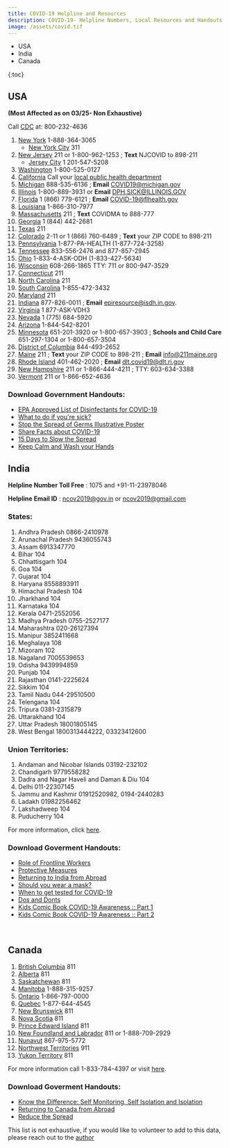 ```yaml
---
title: COVID-19 Helpline and Resources
description: COVID-19- Helpline Numbers, Local Resources and Handouts
image: /assets/covid.tif
---
```


* USA
* India
* Canada

{:toc}

## USA 
**(Most Affected as on 03/25- Non Exhaustive)**

Call [CDC](https://www.cdc.gov/) at: 800-232-4636

1. [New York](https://coronavirus.health.ny.gov/home) 1-888-364-3065
    - [New York City](https://www1.nyc.gov/site/doh/covid/covid-19-main.page) 311
2. [New Jersey](https://www.nj.gov/health/) 211 or 1-800-962-1253 ; **Text** NJCOVID to 898-211
    - [Jersey City](https://www.jerseycitynj.gov/CityHall/health/coronavirus) 1 201-547-5208
3. [Washington](https://www.coronavirus.wa.gov/)  1-800-525-0127
4. [California](https://www.cdph.ca.gov/Programs/CID/DCDC/Pages/Immunization/ncov2019.aspx) Call your [local public health department](https://www.cdph.ca.gov/Pages/LocalHealthServicesAndOffices.aspx#) 
5. [Michigan](https://www.michigan.gov/coronavirus) 888-535-6136 ; **Email** COVID19@michigan.gov 
6. [Illinois](http://www.dph.illinois.gov/topics-services/diseases-and-conditions/diseases-a-z-list/coronavirus) 1-800-889-3931 or **Email** DPH.SICK@ILLINOIS.GOV
7. [Florida](https://floridahealthcovid19.gov/) 1 (866) 779-6121 ; **Email** COVID-19@flhealth.gov
8. [Louisiana](http://ldh.la.gov/Coronavirus/) 1-866-310-7977
9. [Massachusetts](https://www.mass.gov/resource/information-on-the-outbreak-of-coronavirus-disease-2019-covid-19) 211 ; **Text** COVIDMA to 888-777
10. [Georgia](https://dph.georgia.gov/) 1 (844) 442-2681
11. [Texas](https://www.dshs.state.tx.us/coronavirus/) 211
12. [Colorado](https://covid19.colorado.gov/) 2-11 or 1 (866) 760-6489 ; **Text** your ZIP CODE to 898-211
13. [Pennsylvania](https://www.health.pa.gov/topics/disease/coronavirus/Pages/Coronavirus.aspx)  1-877-PA-HEALTH (1-877-724-3258)
14. [Tennessee](https://www.tn.gov/health/cedep/ncov.html) 833-556-2476 and 877-857-2945
15. [Ohio](https://odh.ohio.gov/wps/portal/gov/odh/media-center/ODH-News-Releases/COVID-19-ODH-Call-center) 1-833-4-ASK-ODH (1-833-427-5634)
16. [Wisconsin](https://www.dhs.wisconsin.gov/covid-19/index.htm) 608-266-1865 TTY: 711 or 800-947-3529
17. [Connecticut](https://portal.ct.gov/Coronavirus) 211
18. [North Carolina](https://www.ncdhhs.gov/divisions/public-health/coronavirus-disease-2019-covid-19-response-north-carolina) 211
19. [South Carolina](https://www.scdhec.gov/infectious-diseases/viruses/coronavirus-disease-2019-covid-19)  1-855-472-3432
20. [Maryland](https://coronavirus.maryland.gov/) 211
21. [Indiana](https://coronavirus.in.gov/) 877-826-0011 ; **Email** epiresource@isdh.in.gov.
22. [Virginia](http://www.vdh.virginia.gov/coronavirus/) 1 877-ASK-VDH3
23. [Nevada](https://nvhealthresponse.nv.gov/) 1 (775) 684-5920
24. [Arizona](https://www.azdhs.gov/preparedness/epidemiology-disease-control/infectious-disease-epidemiology/index.php#novel-coronavirus-home) 1-844-542-8201
25. [Minnesota](https://www.health.state.mn.us/diseases/coronavirus/index.html) 651-201-3920 or 1-800-657-3903 ; **Schools and Child Care** 651-297-1304 or 1-800-657-3504
26. [District of Columbia](https://coronavirus.dc.gov/) 844-493-2652
27. [Maine](https://www.maine.gov/dhhs/coronavirus-resources.shtml) 211 ; **Text** your ZIP CODE to 898-211 ; **Email** info@211maine.org
28. [Rhode Island](https://health.ri.gov/covid/) 401-462-2020 ; **Email** dlt.covid19@dlt.ri.gov
29. [New Hampshire](https://www.nh.gov/covid19/) 211 or 1-866-444-4211 ; TTY: 603-634-3388
30. [Vermont](https://www.healthvermont.gov/response/infectious-disease/2019-novel-coronavirus) 211 or 1-866-652-4636     


### Download Government Handouts:

* [EPA Approved List of Disinfectants for COVID-19](https://www.epa.gov/sites/production/files/2020-03/documents/sars-cov-2-list_03-03-2020.pdf)
* [What to do if you're sick?](https://www.cdc.gov/coronavirus/2019-ncov/downloads/sick-with-2019-nCoV-fact-sheet.pdf)
* [Stop the Spread of Germs Illustrative Poster](https://www.cdc.gov/coronavirus/2019-ncov/downloads/stop-the-spread-of-germs.pdf)
* [Share Facts about COVID-19](https://www.cdc.gov/coronavirus/2019-ncov/about/share-facts-h.pdf)
* [15 Days to Slow the Spread](https://www.whitehouse.gov/wp-content/uploads/2020/03/03.16.20_coronavirus-guidance_8.5x11_315PM.pdf)
* [Keep Calm and Wash your Hands](https://www.cdc.gov/handwashing/pdf/keep-calm-wash-your-hands_8.5x11.pdf)

## India

**Helpline Number Toll Free** : 1075 and +91-11-23978046

**Helpline Email ID** : ncov2019@gov.in or ncov2019@gmail.com

### States:

1. Andhra Pradesh 0866-2410978
2. Arunachal Pradesh 9436055743
3. Assam 6913347770
4. Bihar 104
5. Chhattisgarh 104
6. Goa 104
7. Gujarat 104
8. Haryana 8558893911
9. Himachal Pradesh 104
10. Jharkhand 104
11. Karnataka 104
12. Kerala 0471-2552056
13. Madhya Pradesh 0755-2527177
14. Maharashtra 020-26127394
15. Manipur 3852411668
16. Meghalaya 108
17. Mizoram 102
18. Nagaland 7005539653
19. Odisha 9439994859
20. Punjab 104
21. Rajasthan 0141-2225624
22. Sikkim 104
23. Tamil Nadu 044-29510500
24. Telengana 104
25. Tripura 0381-2315879
26. Uttarakhand 104
27. Uttar Pradesh 18001805145
28. West Bengal 1800313444222, 03323412600

### Union Territories:

1. Andaman and Nicobar Islands 03192-232102
2. Chandigarh 9779558282
3. Dadra and Nagar Haveli and Daman & Diu 104
4. Delhi 011-22307145
5. Jammu and Kashmir 01912520982, 0194-2440283
6. Ladakh 01982256462
7. Lakshadweep 104
8. Puducherry 104

For more information, click [here](https://www.mohfw.gov.in/).

### Download Goverment Handouts:

* [Role of Frontline Workers](https://www.mohfw.gov.in/pdf/PreventionandManagementofCOVID19FLWEnglish.pdf)
* [Protective Measures](https://www.mohfw.gov.in/pdf/ProtectivemeasuresEng.pdf)
* [Returning to India from Abroad](https://www.mohfw.gov.in/pdf/PostrerEnglishtraveller.pdf)
* [Should you wear a mask?](https://www.mohfw.gov.in/pdf/Mask-Eng.pdf)
* [When to get tested for COVID-19](https://www.mohfw.gov.in/pdf/FINAL_14_03_2020_ENg.pdf)
* [Dos and Donts](https://www.mohfw.gov.in/pdf/Poster_Corona_ad_Eng.pdf)
* [Kids Comic Book COVID-19 Awareness :: Part 1](https://www.mohfw.gov.in/pdf/Corona_comic_PGI.pdf)
* [Kids Comic Book COVID-19 Awareness :: Part 2](https://www.mohfw.gov.in/pdf/CoronaComic2PGIPU22Mar20.pdf)


<br>

## Canada

1. [British Columbia](www.bccdc.ca/covid19) 811
2. [Alberta](www.myhealth.alberta.ca) 811
3. [Saskatchewan](www.saskhealthauthority.ca) 811
4. [Manitoba](www.manitoba.ca/covid19) 1-888-315-9257
5. [Ontario](www.publichealthontario.ca) 1-866-797-0000
6. [Quebec](www.quebec.ca/en/coronavirus) 1-877-644-4545
7. [New Brunswick](www.gnb.ca/publichealth) 811
8. [Nova Scotia](www.nshealth.ca/public-health) 811
9. [Prince Edward Island](www.princeedwardisland.ca/covid19) 811
10. [New Foundland and Labrador](www.gov.nl.ca/covid-19) 811 or 1-888-709-2929
11. [Nunavut](www.gov.nu.ca/health) 867-975-5772
12. [Northwest Territories](www.hss.gov.nt.ca) 911
13. [Yukon Territory](www.yukon.ca/covid-19) 811

For more information call 1-833-784-4397 or visit [here](canada.ca/coronavirus).

### Download Goverment Handouts:

* [Know the Difference: Self Monitoring, Self Isolation and Isolation](https://www.canada.ca/content/dam/phac-aspc/documents/services/publications/diseases-conditions/know-difference-self-monitoring-isolation-covid-19/know-difference-self-monitoring-isolation-covid-19-eng.pdf)
* [Returning to Canada from Abroad](https://www.canada.ca/content/dam/phac-aspc/documents/services/publications/diseases-conditions/2019-novel-coronavirus-information-sheet/coronavirus-handout-en.pdf)
* [Reduce the Spread](https://www.canada.ca/content/dam/phac-aspc/documents/services/publications/diseases-conditions/coronavirus/covid-19-handwashing/covid-19-handwashing-eng.pdf)

This list is not exhaustive, if you would like to volunteer to add to this data, please reach out to the [author](https://maisonml.github.io/about/)
